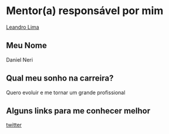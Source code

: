 # Mentor(a) responsável por mim

[Leandro Lima](/mentores/perfis/leandro_lima.md)

## Meu Nome

Daniel Neri

## Qual meu sonho na carreira?

Quero evoluir e me tornar um grande profissional

## Alguns links para me conhecer melhor


[twitter](http://twitter.com/nedango)

